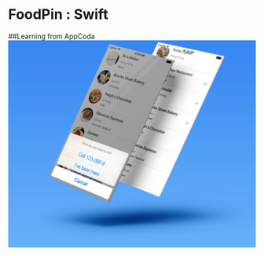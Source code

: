 # FoodPin : Swift
##Learning from AppCoda
![screenshot](https://github.com/kennybatista/FoodPin/blob/master/screenshot.png)
